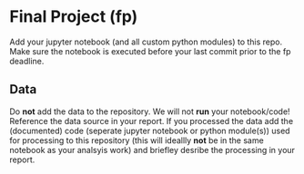 # Final Project (fp)

Add your jupyter notebook (and all custom python modules) to this repo. Make sure the notebook is executed before your last commit prior to the fp deadline. 

## Data
Do **not** add the data to the repository. We will not **run** your notebook/code!
Reference the data source in your report. If you processed the data add the (documented) code (seperate jupyter notebook or python module(s)) used for processing to this repository (this will ideallly **not** be in the same notebook as your analsyis work) and briefley desribe the processing in your report. 
